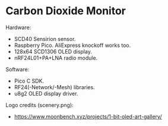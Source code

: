 # Carbon Dioxide Monitor

Hardware:

- SCD40 Sensirion sensor.
- Raspberry Pico. AliExpress knockoff works too.
- 128x64 SCD1306 OLED display.
- nRF24L01+PA+LNA radio module.

Software:

- Pico C SDK.
- RF24(-Network/-Mesh) libraries.
- u8g2 OLED display driver.

Logo credits (scenery.png):

- https://www.moonbench.xyz/projects/1-bit-oled-art-gallery/
